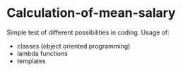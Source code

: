 # Calculation-of-mean-salary
Simple test of different possibilities in coding.
Usage of:
- classes (object oriented programming)
- lambda functions
- templates
